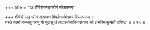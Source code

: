 +++
title = "13 शीर्षरोगमङ्गरोगं संस्रावणम्"

+++
शीर्षरोगमङ्गरोगं संस्रावणं विबर्हणमभिशाचं विसल्पकम् ।  
यस्ते यक्ष्मो मज्जसु परुषु यो गुदासु तं त्वद्यक्ष्मोमाधिनाशयामः सो ऽन्यस्मिच्छ्रयातैः प्रविष्टः ॥ ॥ १५ ॥